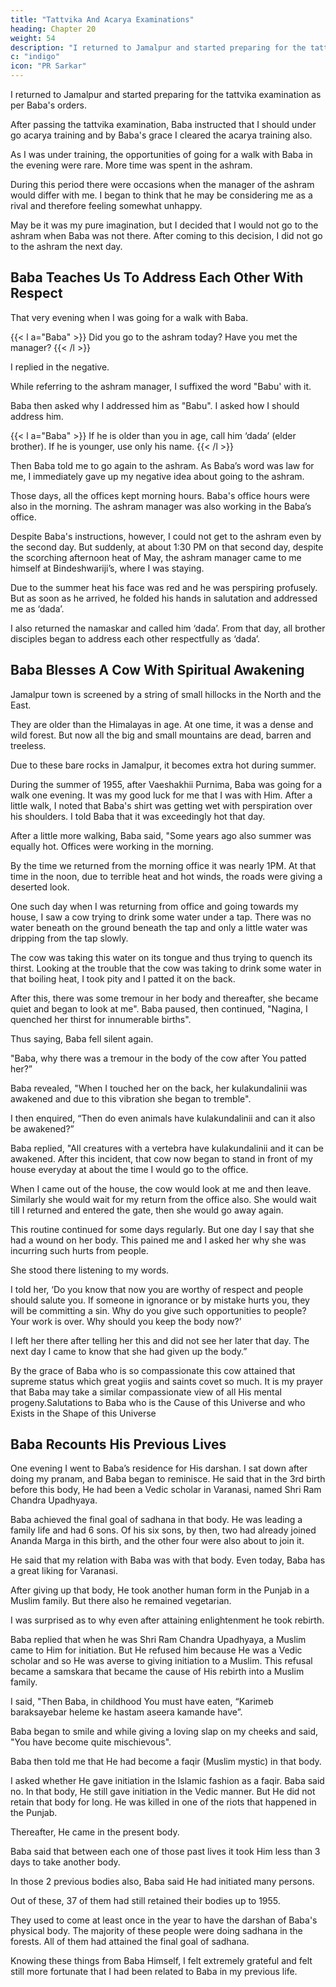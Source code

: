 ```yaml
---
title: "Tattvika And Acarya Examinations"
heading: Chapter 20
weight: 54
description: "I returned to Jamalpur and started preparing for the tattvika examination as per Baba's orders"
c: "indigo"
icon: "PR Sarkar"
---
```



I returned to Jamalpur and started preparing for the tattvika examination as per Baba's orders. 

After passing the tattvika examination, Baba instructed that I should under go acarya training and by Baba's grace I cleared the acarya training also. 

As I was under training, the opportunities of going for a walk with Baba in the evening were rare. More time was spent in the ashram. 

During this period there were occasions when the manager of the ashram would differ with me. I began to think that he may be considering me as a rival and therefore feeling somewhat unhappy.

May be it was my pure imagination, but I decided that I would not go to the ashram when Baba was not there. After coming to this decision, I did not go to the ashram the next day.


## Baba Teaches Us To Address Each Other With Respect

That very evening when I was going for a walk with Baba. 

{{< l a="Baba" >}}
Did you go to the ashram today? Have you met the manager?
{{< /l >}}


I replied in the negative.

While referring to the ashram manager, I suffixed the word "Babu' with it. 

Baba then asked why I addressed him as "Babu". I asked how I should address him.


{{< l a="Baba" >}}
If he is older than you in age, call him ‘dada’ (elder brother). If he is younger, use only his name.
{{< /l >}}

Then Baba told me to go again to the ashram. As Baba’s word was law for me, I immediately gave up my negative idea about going to the ashram. 

Those days, all the offices kept morning hours. Baba's office hours were also in the morning. The ashram manager was also working in the Baba’s office.

Despite Baba's instructions, however, I could not get to the ashram even by the second day. But suddenly, at about 1:30 PM on that second day, despite the scorching afternoon heat of May, the ashram manager came to me himself at Bindeshwariji’s, where I was staying.

Due to the summer heat his face was red and he was perspiring profusely. But as soon as he arrived, he folded his hands in salutation and addressed me as ‘dada’.

I also returned the namaskar and called him ‘dada’. From that day, all brother disciples began to address each other respectfully as ‘dada’.

<!-- Salutations to Baba who is the Giver of Ultimate Bliss and Great Happiness -->


## Baba Blesses A Cow With Spiritual Awakening

Jamalpur town is screened by a string of small hillocks in the North and the East. 

They are older than the Himalayas in age. At one time, it was a dense and wild forest. But now all the big and small mountains are dead, barren and treeless.

Due to these bare rocks in Jamalpur, it becomes extra hot during summer.

During the summer of 1955, after Vaeshakhii Purnima, Baba was going for a walk one evening. It was my good luck for me that I was with Him. After a little walk, I noted that Baba's shirt was getting wet with perspiration over his shoulders. I told Baba that it was exceedingly hot that day.

<!-- Baba said, "Yes" and then remained silent. -->

After a little more walking, Baba said, "Some years ago also summer was equally hot. Offices were working in the morning. 

By the time we returned from the morning office it was nearly 1PM. At that time in the noon, due to terrible heat and hot winds, the roads were giving a deserted look. 

One such day when I was returning from office and going towards my house, I saw a cow trying to drink some water under a tap. There was no water beneath on the ground beneath the tap and only a little water was dripping from the tap slowly.

The cow was taking this water on its tongue and thus trying to quench its thirst. Looking at the trouble that the cow was taking to drink some water in that boiling heat, I took pity and I patted it on the back.

After this, there was some tremour in her body and thereafter, she became quiet and began to look at me". Baba paused, then continued, "Nagina, I quenched her thirst for innumerable births". 

Thus saying, Baba fell silent again.

"Baba, why there was a tremour in the body of the cow after You patted her?”

Baba revealed, "When I touched her on the back, her kulakundalinii was awakened and due to this vibration she began to tremble".

I then enquired, “Then do even animals have kulakundalinii and can it also be awakened?”

Baba replied, "All creatures with a vertebra have kulakundalinii and it can be awakened. After this incident, that cow now began to stand in front of my house everyday at about the time I would go to the office.

When I came out of the house, the cow would look at me and then leave. Similarly she would wait for my return from the
office also. She would wait till I returned and entered the gate, then she would go away again.

This routine continued for some days regularly. But one day I say that she had a wound on her body. This pained me and I asked her why she was incurring such hurts from people.

She stood there listening to my words.

I told her, ‘Do you know that now you are worthy of respect and people should salute you. If someone in ignorance or by mistake hurts you, they will be committing a sin. Why do you give such opportunities to people? Your work is over. Why should you keep the body now?’

I left her there after telling her this and did not see her later that day. The next day I came to know that she had given up the body.”

By the grace of Baba who is so compassionate this cow attained that supreme status which great yogiis and saints covet so much. It is my prayer that Baba may take a similar compassionate view of all His mental progeny.Salutations to Baba who is the Cause of this Universe and who Exists in the Shape of this Universe


## Baba Recounts His Previous Lives

One evening I went to Baba’s residence for His darshan. I sat down after doing my pranam, and Baba began to reminisce. He said that in the 3rd birth before this body, He had been a Vedic scholar in Varanasi, named Shri Ram Chandra Upadhyaya. 

Baba achieved the final goal of sadhana in that body. He was leading a family life and had 6 sons. Of his six sons, by then, two had already joined Ananda Marga in this birth, and the other four were also about to join it.

He said that my relation with Baba was with that body. Even today, Baba has a great liking for Varanasi.

After giving up that body, He took another human form in the Punjab in a Muslim family. But there also he remained vegetarian. 

I was surprised as to why even after attaining enlightenment he took rebirth.

<!-- while in Varanasi,  were that of a Vedic scholar -->

Baba replied that when he was Shri Ram Chandra Upadhyaya, a Muslim came to Him for initiation. But He refused him because He was a Vedic scholar and so He was averse to giving initiation to a Muslim. This refusal became a samskara that became the cause of His rebirth into a Muslim family.

I said, "Then Baba, in childhood You must have eaten, “Karimeb baraksayebar heleme ke hastam aseera kamande have”.

Baba began to smile and while giving a loving slap on my cheeks and said, "You have become quite mischievous".

Baba then told me that He had become a faqir (Muslim mystic) in that body.

I asked whether He gave initiation in the Islamic fashion as a faqir. Baba said no. In that body, He still gave initiation in the Vedic manner. But He did not retain that body for long. He was killed in one of the riots that happened in the Punjab.

Thereafter, He came in the present body. 

Baba said that between each one of those past lives it took Him less than 3 days to take another body.

In those 2 previous bodies also, Baba said He had initiated many persons.

Out of these, 37 of them had still retained their bodies up to 1955.

They used to come at least once in the year to have the darshan of Baba's physical body. The majority of these people were doing sadhana in the forests. All of them had attained the final goal of sadhana.

Knowing these things from Baba Himself, I felt extremely grateful and felt still more fortunate that I had been related to Baba in my previous life.
